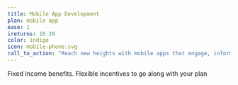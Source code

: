 ```yaml
---
title: Mobile App Development
plan: mobile app
ease: 1
ireturns: 18.20
color: indigo
icon: mobile-phone.svg
call_to_action: "Reach new heights with mobile apps that engage, inform, and inspire - Develop with Outburst Media!"
---
```


Fixed Income benefits. Flexible incentives to go along with your plan 
